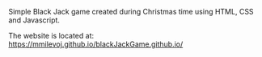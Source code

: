 
Simple Black Jack game created during Christmas time  using HTML, CSS and Javascript. 

The website is located at: https://mmilevoj.github.io/blackJackGame.github.io/